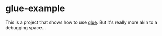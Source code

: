 # glue-example

This is a project that shows how to use [glue](https://github.com/eankeen/glue). But it's really more akin to a debugging space...

